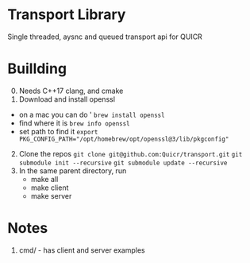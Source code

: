 # Transport Library

Single threaded, aysnc and queued transport api for QUICR

# Buillding

0. Needs C++17 clang, and cmake 
1. Download and install openssl
- on a mac you can do ' ```brew install openssl```
- find where it is ```brew info openssl```
- set path to find it ```export
  PKG_CONFIG_PATH="/opt/homebrew/opt/openssl@3/lib/pkgconfig"```
2. Clone the repos 
   ``` git clone git@github.com:Quicr/transport.git ```
   ``` git submodule init --recursive ```
   ``` git submodule update --recursive ```
3. In the same parent directory,  run 
    - make all
    - make client
    - make server
      
# Notes

1. cmd/ - has client and server examples
   
   
